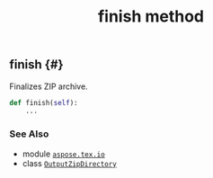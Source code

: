 ﻿---
title: finish method
second_title: Aspose.TeX for Python via .NET API References
description: 
type: docs
weight: 20
url: /python-net/aspose.tex.io/outputzipdirectory/finish/
is_root: false
---

## finish {#}

Finalizes ZIP archive.



```python
def finish(self):
    ...
```





### See Also
* module [`aspose.tex.io`](../../)
* class [`OutputZipDirectory`](/tex/python-net/aspose.tex.io/outputzipdirectory)
